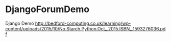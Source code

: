 # DjangoForumDemo
Django Demo 
http://bedford-computing.co.uk/learning/wp-content/uploads/2015/10/No.Starch.Python.Oct_.2015.ISBN_.1593276036.pdf
